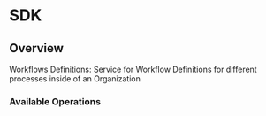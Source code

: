 # SDK


## Overview

Workflows Definitions: Service for Workflow Definitions for different processes inside of an Organization


### Available Operations

